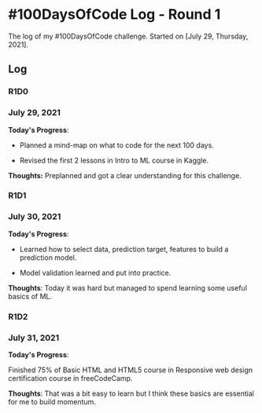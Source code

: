 # #100DaysOfCode Log - Round 1

The log of my #100DaysOfCode challenge. Started on [July 29, Thursday, 2021].

## Log

### R1D0
### July 29, 2021

**Today's Progress**:

- Planned a mind-map on what to code for the next 100 days.

- Revised the first 2 lessons in Intro to ML course in Kaggle.

**Thoughts:** Preplanned and got a clear understanding for this challenge.

### R1D1
### July 30, 2021

**Today's Progress**: 

- Learned how to select data, prediction target, features to build a prediction model.

- Model validation learned and put into practice.

**Thoughts**: Today it was hard but managed to spend learning some useful basics of ML.

### R1D2
### July 31, 2021

**Today's Progress**: 

Finished 75% of Basic HTML and HTML5 course in Responsive web design certification course in freeCodeCamp.

**Thoughts**: That was a bit easy to learn but I think these basics are essential for me to build momentum.
